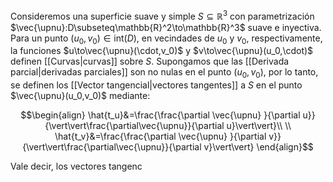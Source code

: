 
Consideremos una superficie suave y simple $S\subseteq\mathbb{R}^3$ con parametrización $\vec{\upnu}:D\subseteq\mathbb{R}^2\to\mathbb{R}^3$ suave e inyectiva. Para un punto $(u_0,v_0)\in\text{int}(D)$, en vecindades de $u_0$ y $v_0$, respectivamente, la funciones $u\to\vec{\upnu}(\cdot,v_0)$ y $v\to\vec{\upnu}(u_0,\cdot)$ definen [[Curvas|curvas]] sobre $S$. Supongamos que las [[Derivada parcial|derivadas parciales]] son no nulas en el punto $(u_0,v_0)$, por lo tanto, se definen los [[Vector tangencial|vectores tangentes]] a $S$ en el punto $\vec{\upnu}(u_0,v_0)$ mediante: 

$$\begin{align}
\hat{t_u}&=\frac{\frac{\partial \vec{\upnu} }{\partial u}}{\vert\vert\frac{\partial\vec{\upnu}}{\partial u}\vert\vert}\\  \\
\hat{t_v}&=\frac{\frac{\partial \vec{\upnu} }{\partial v}}{\vert\vert\frac{\partial\vec{\upnu}}{\partial v}\vert\vert}
\end{align}$$

Vale decir, los vectores tangenc